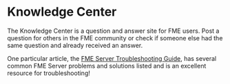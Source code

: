# Knowledge Center #

The Knowledge Center is a question and answer site for FME users. Post a question for others in the FME community or check if someone else had the same question and already received an answer.

One particular article, the [FME Server Troubleshooting Guide](https://knowledge.safe.com/articles/540/fme-server-troubleshooting-guide.html), has several common FME Server problems and solutions listed and is an excellent resource for troubleshooting!
